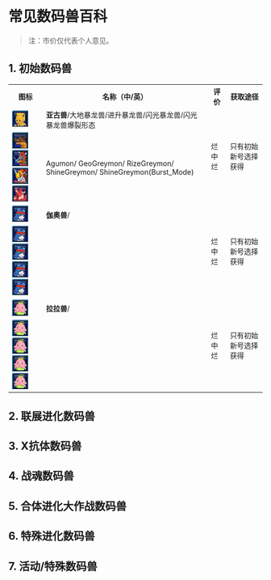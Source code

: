 # 常见数码兽百科


> 注：市价仅代表个人意见。

## 1. 初始数码兽

<table>
    <tr>
        <th>图标</th>
        <th>名称（中/英）</th>
        <th>评价</th>
        <th>获取途径</th>
<tr/>
    <tr>
        <td><img src="../imgs/Digimon/Agumon.png" height="32px"/></td>
        <td><b>亚古兽</b>/大地暴龙兽/进升暴龙兽/闪光暴龙兽/闪光暴龙兽爆裂形态</td>
        <td rowspan="2">烂中烂</td>
        <td rowspan="2">只有初始新号选择获得</td>
    </tr>
    <tr>
        <td><img src="../imgs/Digimon/GeoGreymon.png" height="32px"/><img src="../imgs/Digimon/RizeGreymon.png" height="32px"/><img src="../imgs/Digimon/ShineGreymon.png" height="32px"/><img src="../imgs/Digimon/ShineGreymon(BurstMode).png" height="32px"/></td>
        <td>Agumon/ GeoGreymon/ RizeGreymon/ ShineGreymon/ ShineGreymon(Burst_Mode)</td>
    </tr>
    <tr>
        <td><img src="../imgs/Digimon/Gaomon.png" height="32px"/></td>
        <td><b>伽奥兽</b>/</td>
        <td rowspan="2">烂中烂</td>
        <td rowspan="2">只有初始新号选择获得</td>
    </tr>
    <tr>
        <td><img src="../imgs/Digimon/Gaomon.png" height="32px"/><img src="../imgs/Digimon/Gaomon.png" height="32px"/><img src="../imgs/Digimon/Gaomon.png" height="32px"/><img src="../imgs/Digimon/Gaomon.png" height="32px"/></td>
        <td></td>
    </tr>
    <tr>
        <td><img src="../imgs/Digimon/Lalamon.png" height="32px"/></td>
        <td><b>拉拉兽</b>/</td>
        <td rowspan="2">烂中烂</td>
        <td rowspan="2">只有初始新号选择获得</td>
    </tr>
    <tr>
        <td><img src="../imgs/Digimon/Lalamon.png" height="32px"/><img src="../imgs/Digimon/Lalamon.png" height="32px"/><img src="../imgs/Digimon/Lalamon.png" height="32px"/><img src="../imgs/Digimon/Lalamon.png" height="32px"/></td>
        <td></td>
    </tr>




</table>


## 2. 联展进化数码兽





## 3. X抗体数码兽







## 4. 战魂数码兽







## 5. 合体进化大作战数码兽




## 6. 特殊进化数码兽












## 7. 活动/特殊数码兽


